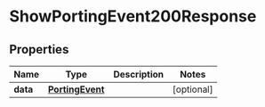 

# ShowPortingEvent200Response


## Properties

| Name | Type | Description | Notes |
|------------ | ------------- | ------------- | -------------|
|**data** | [**PortingEvent**](PortingEvent.md) |  |  [optional] |



